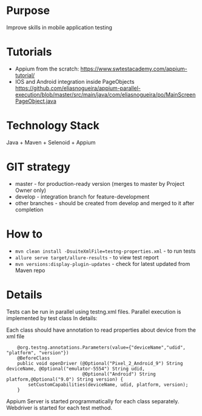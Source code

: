 # Purpose

Improve skills in mobile application testing

# Tutorials

* Appium from the scratch: https://www.swtestacademy.com/appium-tutorial/
* IOS and Android integration inside PageObjects https://github.com/eliasnogueira/appium-parallel-execution/blob/master/src/main/java/com/eliasnogueira/po/MainScreenPageObject.java

# Technology Stack

Java + Maven + Selenoid + Appium

# GIT strategy

* master - for production-ready version (merges to master by Project Owner only)
* develop - integration branch for feature-development
* other branches - should be created from develop and merged to it after completion

# How to

* ```mvn clean install -DsuiteXmlFile=testng-properties.xml``` - to run tests
* ```allure serve target/allure-results``` - to view test report
* ```mvn versions:display-plugin-updates``` - check for latest updated from Maven repo

# Details

Tests can be run in parallel using testng.xml files. Parallel execution is implemented by test class
In details:

Each class should have annotation to read properties about device from the xml file
```
    @org.testng.annotations.Parameters(value={"deviceName","udid", "platform", "version"})
    @BeforeClass
    public void openDriver (@Optional("Pixel_2_Android_9") String deviceName, @Optional("emulator-5554") String udid,
                            @Optional("Android") String platform,@Optional("9.0") String version) {
        setCustomCapabilities(deviceName, udid, platform, version);
    }
```

Appium Server is started programmatically for each class separately. 
Webdriver is started for each test method.